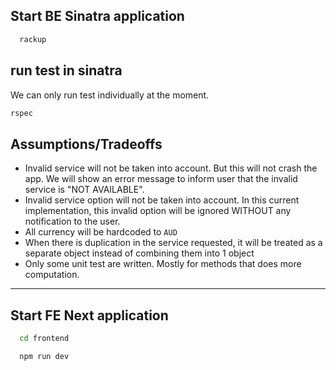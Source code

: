 ## Start BE Sinatra application
```bash
  rackup
```

## run test in sinatra
We can only run test individually at the moment. 
```bash
rspec
```

## Assumptions/Tradeoffs
- Invalid service will not be taken into account. But this will not crash the app. We will show an error message to inform user that the invalid service is "NOT AVAILABLE".
- Invalid service option will not be taken into account. In this current implementation, this invalid option will be ignored WITHOUT any notification to the user. 
- All currency will be hardcoded to `AUD`
- When there is duplication in the service requested, it will be treated as a separate object instead of combining them into 1 object
- Only some unit test are written. Mostly for methods that does more computation.


---

## Start FE Next application
```bash
  cd frontend

  npm run dev
```